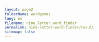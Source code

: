 ```yaml
---
layout: page2
folderName: wordgames
lang: en
fileName: nine_letter_word_finder
permalink: nine-letter-word-finder/result
sitemap: false
---
```

